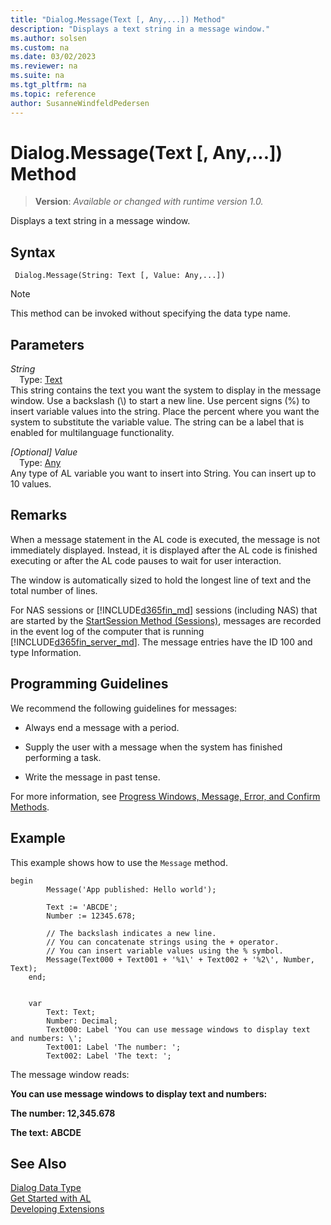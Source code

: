 ```yaml
---
title: "Dialog.Message(Text [, Any,...]) Method"
description: "Displays a text string in a message window."
ms.author: solsen
ms.custom: na
ms.date: 03/02/2023
ms.reviewer: na
ms.suite: na
ms.tgt_pltfrm: na
ms.topic: reference
author: SusanneWindfeldPedersen
---
```

[//]: # (START>DO_NOT_EDIT)
[//]: # (IMPORTANT:Do not edit any of the content between here and the END>DO_NOT_EDIT.)
[//]: # (Any modifications should be made in the .xml files in the ModernDev repo.)
# Dialog.Message(Text [, Any,...]) Method
> **Version**: _Available or changed with runtime version 1.0._

Displays a text string in a message window.


## Syntax
```AL
 Dialog.Message(String: Text [, Value: Any,...])
```
> [!NOTE]
> This method can be invoked without specifying the data type name.
## Parameters
*String*  
&emsp;Type: [Text](../text/text-data-type.md)  
This string contains the text you want the system to display in the message window. Use a backslash (\\) to start a new line. Use percent signs (%) to insert variable values into the string. Place the percent where you want the system to substitute the variable value. The string can be a label that is enabled for multilanguage functionality.  

*[Optional] Value*  
&emsp;Type: [Any](../any/any-data-type.md)  
Any type of AL variable you want to insert into String. You can insert up to 10 values.  



[//]: # (IMPORTANT: END>DO_NOT_EDIT)

## Remarks  

When a message statement in the AL code is executed, the message is not immediately displayed. Instead, it is displayed after the AL code is finished executing or after the AL code pauses to wait for user interaction.  
  
The window is automatically sized to hold the longest line of text and the total number of lines.  
  
For NAS sessions or [!INCLUDE[d365fin_md](../../includes/d365fin_md.md)] sessions \(including NAS\) that are started by the [StartSession Method \(Sessions\)](../../methods-auto/session/session-startsession-integer-integer-string-table-method.md), messages are recorded in the event log of the computer that is running [!INCLUDE[d365fin_server_md](../../includes/d365fin_server_md.md)]. The message entries have the ID 100 and type Information.  
  
## Programming Guidelines  

We recommend the following guidelines for messages:  
  
- Always end a message with a period.  
  
- Supply the user with a message when the system has finished performing a task.  
- Write the message in past tense.  
  
For more information, see [Progress Windows, Message, Error, and Confirm Methods](../../devenv-progress-windows-message-error-and-confirm-methods.md).  
  
## Example  

This example shows how to use the `Message` method.  
 
```al
begin
        Message('App published: Hello world');

        Text := 'ABCDE';
        Number := 12345.678;

        // The backslash indicates a new line.  
        // You can concatenate strings using the + operator.  
        // You can insert variable values using the % symbol.  
        Message(Text000 + Text001 + '%1\' + Text002 + '%2\', Number, Text);
    end;


    var
        Text: Text;
        Number: Decimal;
        Text000: Label 'You can use message windows to display text and numbers: \';
        Text001: Label 'The number: ';
        Text002: Label 'The text: ';

```  
  
The message window reads:  
  
**You can use message windows to display text and numbers:**  
  
**The number: 12,345.678**  
  
**The text: ABCDE**  

 
## See Also
[Dialog Data Type](dialog-data-type.md)  
[Get Started with AL](../../devenv-get-started.md)  
[Developing Extensions](../../devenv-dev-overview.md)